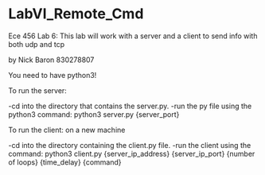 # LabVI_Remote_Cmd
Ece 456 Lab 6: This lab will work with a server and a client to send info with both udp and tcp

by Nick Baron 830278807

You need to have python3!

To run the server:

-cd into the directory that contains the server.py.
-run the py file using the python3 command: python3 server.py {server_port}

To run the client: on a new machine

-cd into the directory containing the client.py file.
-run the client using the command: python3 client.py {server_ip_address} {server_ip_port} {number of loops} {time_delay} {command}
